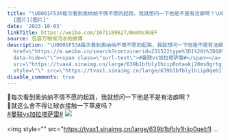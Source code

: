 ```yaml
---
title: "\U0001F53A每次看到奥纳纳不情不愿的起跳，我就想问一下他是不是有洁癖啊？\U0001F53A就这么舍不得让球衣接触一下草皮吗？#曼联vs加拉塔萨雷#
  [图片][图片]"
date: '2023-10-03'
linkTitle: https://weibo.com/1671109627/NmdOs9GEF
source: 包容万物恒河水的微博
description: "\U0001F53A每次看到奥纳纳不情不愿的起跳，我就想问一下他是不是有洁癖啊？<br>\U0001F53A就这么舍不得让球衣接触一下草皮吗？<br><a
  href=\"https://m.weibo.cn/search?containerid=231522type%3D1%26t%3D10%26q%3D%23%E6%9B%BC%E8%81%94vs%E5%8A%A0%E6%8B%89%E5%A1%94%E8%90%A8%E9%9B%B7%23&amp;extparam=%23%E6%9B%BC%E8%81%94vs%E5%8A%A0%E6%8B%89%E5%A1%94%E8%90%A8%E9%9B%B7%23\"
  data-hide=\"\"><span class=\"surl-text\">#曼联vs加拉塔萨雷#</span></a> <img style=\"\"
  src=\"https://tvax4.sinaimg.cn/large/639b1bfbly1hiip0otaakj20ms0grtgj.jpg\" referrerpolicy=\"no-referrer\"><br><br><img
  style=\"\" src=\"https://tvax1.sinaimg.cn/large/639b1bfbly1hiip0qeb1l ..."
disable_comments: true
---
```

🔺每次看到奥纳纳不情不愿的起跳，我就想问一下他是不是有洁癖啊？<br>🔺就这么舍不得让球衣接触一下草皮吗？<br><a href="https://m.weibo.cn/search?containerid=231522type%3D1%26t%3D10%26q%3D%23%E6%9B%BC%E8%81%94vs%E5%8A%A0%E6%8B%89%E5%A1%94%E8%90%A8%E9%9B%B7%23&amp;extparam=%23%E6%9B%BC%E8%81%94vs%E5%8A%A0%E6%8B%89%E5%A1%94%E8%90%A8%E9%9B%B7%23" data-hide=""><span class="surl-text">#曼联vs加拉塔萨雷#</span></a> <img style="" src="https://tvax4.sinaimg.cn/large/639b1bfbly1hiip0otaakj20ms0grtgj.jpg" referrerpolicy="no-referrer"><br><br><img style="" src="https://tvax1.sinaimg.cn/large/639b1bfbly1hiip0qeb1l ...